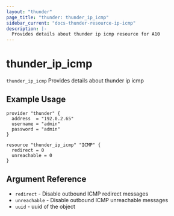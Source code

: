 ```yaml
---
layout: "thunder"
page_title: "thunder: thunder_ip_icmp"
sidebar_current: "docs-thunder-resource-ip-icmp"
description: |-
  Provides details about thunder ip icmp resource for A10
---
```


# thunder\_ip\_icmp

`thunder_ip_icmp` Provides details about thunder ip icmp
## Example Usage


```hcl
provider "thunder" {
  address  = "192.0.2.65"
  username = "admin"
  password = "admin"
}

resource "thunder_ip_icmp" "ICMP" {
  redirect = 0
  unreachable = 0
}
```

## Argument Reference

* `redirect` - Disable outbound ICMP redirect messages
* `unreachable` - Disable outbound ICMP unreachable messages
* `uuid` - uuid of the object

